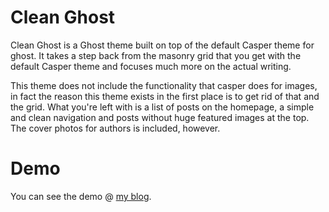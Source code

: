 # Clean Ghost
Clean Ghost is a Ghost theme built on top of the default Casper theme for ghost. It takes a step back from the masonry grid that you get with the default Casper theme and focuses much more on the actual writing.

This theme does not include the functionality that casper does for images, in fact the reason this theme exists in the first place is to get rid of that and the grid. What you're left with is a list of posts on the homepage, a simple and clean navigation and posts without huge featured images at the top. The cover photos for authors is included, however.

# Demo
You can see the demo @ [my blog](https://blog.assassinskeeper.com).